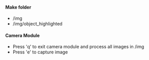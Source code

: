 #### Make folder
* /img
* /img/object_highlighted

#### Camera Module
* Press 'q' to exit camera module and process all images in /img
* Press 'e' to capture image
